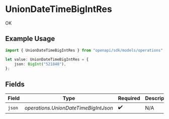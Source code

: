 # UnionDateTimeBigIntRes

OK

## Example Usage

```typescript
import { UnionDateTimeBigIntRes } from "openapi/sdk/models/operations";

let value: UnionDateTimeBigIntRes = {
    json: BigInt("521848"),
};
```

## Fields

| Field                                | Type                                 | Required                             | Description                          |
| ------------------------------------ | ------------------------------------ | ------------------------------------ | ------------------------------------ |
| `json`                               | *operations.UnionDateTimeBigIntJson* | :heavy_check_mark:                   | N/A                                  |